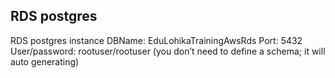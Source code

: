 ## RDS postgres

RDS postgres instance
DBName: EduLohikaTrainingAwsRds
Port: 5432
User/password: rootuser/rootuser
(you don’t need to define a schema; it will auto generating)
